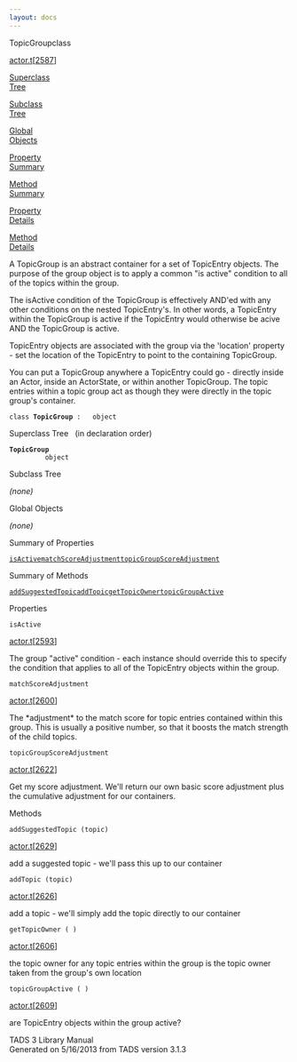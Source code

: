 ```yaml
---
layout: docs
---
```

<span class="title">TopicGroup</span><span class="type">class</span>

[actor.t](../file/actor.t.html)\[[2587](../source/actor.t.html#2587)\]

[Superclass  
Tree](#_SuperClassTree_)

[Subclass  
Tree](#_SubClassTree_)

[Global  
Objects](#_ObjectSummary_)

[Property  
Summary](#_PropSummary_)

[Method  
Summary](#_MethodSummary_)

[Property  
Details](#_Properties_)

[Method  
Details](#_Methods_)



A TopicGroup is an abstract container for a set of TopicEntry objects.
The purpose of the group object is to apply a common "is active"
condition to all of the topics within the group.

The isActive condition of the TopicGroup is effectively AND'ed with any
other conditions on the nested TopicEntry's. In other words, a
TopicEntry within the TopicGroup is active if the TopicEntry would
otherwise be acive AND the TopicGroup is active.

TopicEntry objects are associated with the group via the 'location'
property - set the location of the TopicEntry to point to the containing
TopicGroup.

You can put a TopicGroup anywhere a TopicEntry could go - directly
inside an Actor, inside an ActorState, or within another TopicGroup. The
topic entries within a topic group act as though they were directly in
the topic group's container.

`class `**`TopicGroup`**` :   object`



<span id="_SuperClassTree_"></span>



<span class="hdln">Superclass Tree</span>   (in declaration order)



**`TopicGroup`**  
`         object`  
<span id="_SubClassTree_"></span>



<span class="hdln">Subclass Tree</span>  



*(none)* <span id="_ObjectSummary_"></span>



<span class="hdln">Global Objects</span>  



*(none)* <span id="_PropSummary_"></span>



<span class="hdln">Summary of Properties</span>  



[`isActive`](#isActive)[`matchScoreAdjustment`](#matchScoreAdjustment)[`topicGroupScoreAdjustment`](#topicGroupScoreAdjustment)

<span id="_MethodSummary_"></span>



<span class="hdln">Summary of Methods</span>  



[`addSuggestedTopic`](#addSuggestedTopic)[`addTopic`](#addTopic)[`getTopicOwner`](#getTopicOwner)[`topicGroupActive`](#topicGroupActive)

<span id="_Properties_"></span>



<span class="hdln">Properties</span>  



<span id="isActive"></span>

`isActive`

[actor.t](../file/actor.t.html)\[[2593](../source/actor.t.html#2593)\]



The group "active" condition - each instance should override this to
specify the condition that applies to all of the TopicEntry objects
within the group.



<span id="matchScoreAdjustment"></span>

`matchScoreAdjustment`

[actor.t](../file/actor.t.html)\[[2600](../source/actor.t.html#2600)\]



The \*adjustment\* to the match score for topic entries contained within
this group. This is usually a positive number, so that it boosts the
match strength of the child topics.



<span id="topicGroupScoreAdjustment"></span>

`topicGroupScoreAdjustment`

[actor.t](../file/actor.t.html)\[[2622](../source/actor.t.html#2622)\]



Get my score adjustment. We'll return our own basic score adjustment
plus the cumulative adjustment for our containers.



<span id="_Methods_"></span>



<span class="hdln">Methods</span>  



<span id="addSuggestedTopic"></span>

`addSuggestedTopic (topic)`

[actor.t](../file/actor.t.html)\[[2629](../source/actor.t.html#2629)\]



add a suggested topic - we'll pass this up to our container



<span id="addTopic"></span>

`addTopic (topic)`

[actor.t](../file/actor.t.html)\[[2626](../source/actor.t.html#2626)\]



add a topic - we'll simply add the topic directly to our container



<span id="getTopicOwner"></span>

`getTopicOwner ( )`

[actor.t](../file/actor.t.html)\[[2606](../source/actor.t.html#2606)\]



the topic owner for any topic entries within the group is the topic
owner taken from the group's own location



<span id="topicGroupActive"></span>

`topicGroupActive ( )`

[actor.t](../file/actor.t.html)\[[2609](../source/actor.t.html#2609)\]



are TopicEntry objects within the group active?





TADS 3 Library Manual  
Generated on 5/16/2013 from TADS version 3.1.3


